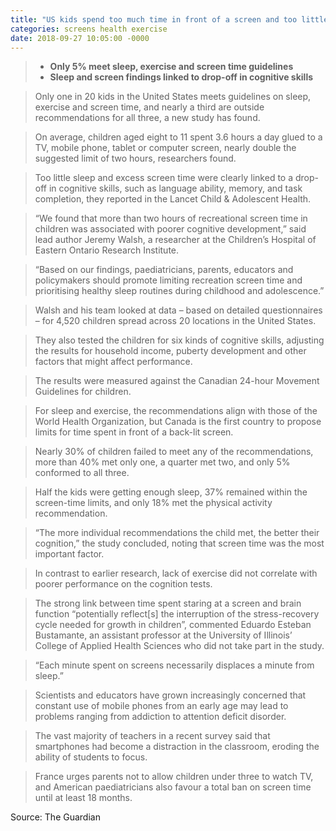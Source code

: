 ```yaml
---
title: "US kids spend too much time in front of a screen and too little asleep, study finds"
categories: screens health exercise
date: 2018-09-27 10:05:00 -0000
---
```

> * **Only 5% meet sleep, exercise and screen time guidelines**
> * **Sleep and screen findings linked to drop-off in cognitive skills**

> Only one in 20 kids in the United States meets guidelines on sleep, exercise and screen time, and nearly a third are outside recommendations for all three, a new study has found.

> On average, children aged eight to 11 spent 3.6 hours a day glued to a TV, mobile phone, tablet or computer screen, nearly double the suggested limit of two hours, researchers found.

> Too little sleep and excess screen time were clearly linked to a drop-off in cognitive skills, such as language ability, memory, and task completion, they reported in the Lancet Child & Adolescent Health.

> “We found that more than two hours of recreational screen time in children was associated with poorer cognitive development,” said lead author Jeremy Walsh, a researcher at the Children’s Hospital of Eastern Ontario Research Institute.

> “Based on our findings, paediatricians, parents, educators and policymakers should promote limiting recreation screen time and prioritising healthy sleep routines during childhood and adolescence.”

> Walsh and his team looked at data – based on detailed questionnaires – for 4,520 children spread across 20 locations in the United States.

> They also tested the children for six kinds of cognitive skills, adjusting the results for household income, puberty development and other factors that might affect performance.

> The results were measured against the Canadian 24-hour Movement Guidelines for children.

> For sleep and exercise, the recommendations align with those of the World Health Organization, but Canada is the first country to propose limits for time spent in front of a back-lit screen.

> Nearly 30% of children failed to meet any of the recommendations, more than 40% met only one, a quarter met two, and only 5% conformed to all three.

> Half the kids were getting enough sleep, 37% remained within the screen-time limits, and only 18% met the physical activity recommendation.

> “The more individual recommendations the child met, the better their cognition,” the study concluded, noting that screen time was the most important factor.

> In contrast to earlier research, lack of exercise did not correlate with poorer performance on the cognition tests.

> The strong link between time spent staring at a screen and brain function “potentially reflect[s] the interruption of the stress-recovery cycle needed for growth in children”, commented Eduardo Esteban Bustamante, an assistant professor at the University of Illinois’ College of Applied Health Sciences who did not take part in the study.

> “Each minute spent on screens necessarily displaces a minute from sleep.”

> Scientists and educators have grown increasingly concerned that constant use of mobile phones from an early age may lead to problems ranging from addiction to attention deficit disorder.

> The vast majority of teachers in a recent survey said that smartphones had become a distraction in the classroom, eroding the ability of students to focus.

> France urges parents not to allow children under three to watch TV, and American paediatricians also favour a total ban on screen time until at least 18 months.

Source: The Guardian

